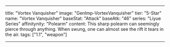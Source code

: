 ---

title: "Vortex Vanquisher"
image: "GenImp-VortexVanquisher"
tier: "5-Star"
name: "Vortex Vanquisher"
baseStat: "Attack"
baseAtk: "46"
series: "Liyue Series"
affinitynity: "Polearm"
content: This sharp polearm can seemingly pierce through anything. When swung, one can almost see the rift it tears in the air.
tags: ["1.1", "weapon"]

---